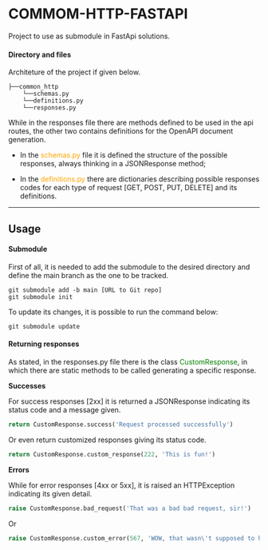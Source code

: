 <style>
r { color: Red }
o { color: Orange }
g { color: Green }
</style>

# COMMOM-HTTP-FASTAPI

Project to use as submodule in FastApi solutions.

#### Directory and files 

Architeture of the project if given below.
```
├──common_http
    └──schemas.py
    └──definitions.py
    └──responses.py
```

While in the responses file there are methods defined to be used in the api routes, the other two contains definitions for the OpenAPI document generation.

- In the <o> schemas.py </o> file it is defined the structure of the possible responses, always thinking in a JSONResponse method;

- In the <o> definitions.py </o> there are dictionaries describing possible responses codes for each type of request [GET, POST, PUT, DELETE] and its definitions.
---
## Usage
#### Submodule

First of all, it is needed to add the submodule to the desired directory and define the main branch as the one to be tracked.

```
git submodule add -b main [URL to Git repo]
git submodule init
```

To update its changes, it is possible to run the command below:

```
git submodule update
```

#### Returning responses

As stated, in the responses.py file there is the class <g>CustomResponse</g>, in which there are static methods to be called generating a specific response.

**Successes**

For success responses [2xx] it is returned a JSONResponse indicating its status code and a message given.

```Python
return CustomResponse.success('Request processed successfully')
```
Or even return customized responses giving its status code.
```Python
return CustomResponse.custom_response(222, 'This is fun!')
```

**Errors**

While for error responses [4xx or 5xx], it is raised an HTTPException indicating its given detail.

```Python
raise CustomResponse.bad_request('That was a bad bad request, sir!')
```
Or
```Python
raise CustomResponse.custom_error(567, 'WOW, that wasn\'t supposed to happen!')
```